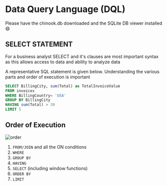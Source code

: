 # Data Query Language (DQL)

Please have the chinook.db downloaded and the SQLite DB viewer installed :smile:
## SELECT STATEMENT 
For a business analyst SELECT and it's clauses are most important syntax as this allows access to data and ability to analyze data

A representative SQL statement is given below. Understanding the various parts and order of execution is important
```sql
SELECT BillingCity, sum(Total) as TotalInvoiceValue
FROM invoices 
WHERE BillingCountry= 'USA'
GROUP BY BillingCity
HAVING sum(Total) > 30
LIMIT 5
```
## Order of Execution
![order](https://learnsql.com/blog/sql-order-of-operations/1.png)
1. `FROM/JOIN` and all the ON conditions
2. `WHERE`
3. `GROUP BY`
4. `HAVING`
5. `SELECT` (including window functions)
6. `ORDER BY`
7. `LIMIT`
